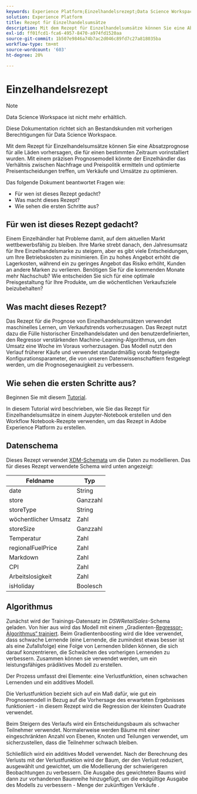```yaml
---
keywords: Experience Platform;Einzelhandelsrezept;Data Science Workspace;beliebte Themen;Rezepte;Rezept vorab erstellen
solution: Experience Platform
title: Rezept für Einzelhandelsumsätze
description: Mit dem Rezept für Einzelhandelsumsätze können Sie eine Absatzprognose für alle Läden vorhersagen, die für einen bestimmten Zeitraum vorinstalliert wurden. Mit einem präzisen Prognosemodell könnte der Einzelhändler das Verhältnis zwischen Nachfrage und Preispolitik ermitteln und optimierte Preisentscheidungen treffen, um Verkäufe und Umsätze zu optimieren.
exl-id: ff01fcd1-fca6-4957-8470-a974fd1520aa
source-git-commit: 1b507e9846a74b7ac2d046c89fd7c27a818035ba
workflow-type: tm+mt
source-wordcount: '603'
ht-degree: 20%

---
```


# Einzelhandelsrezept

>[!NOTE]
>
>Data Science Workspace ist nicht mehr erhältlich.
>
>Diese Dokumentation richtet sich an Bestandskunden mit vorherigen Berechtigungen für Data Science Workspace.

Mit dem Rezept für Einzelhandelsumsätze können Sie eine Absatzprognose für alle Läden vorhersagen, die für einen bestimmten Zeitraum vorinstalliert wurden. Mit einem präzisen Prognosemodell könnte der Einzelhändler das Verhältnis zwischen Nachfrage und Preispolitik ermitteln und optimierte Preisentscheidungen treffen, um Verkäufe und Umsätze zu optimieren.

Das folgende Dokument beantwortet Fragen wie:

* Für wen ist dieses Rezept gedacht?
* Was macht dieses Rezept?
* Wie sehen die ersten Schritte aus?

## Für wen ist dieses Rezept gedacht?

Einem Einzelhändler hat Probleme damit, auf dem aktuellen Markt wettbewerbsfähig zu bleiben. Ihre Marke strebt danach, den Jahresumsatz für Ihre Einzelhandelsmarke zu steigern, aber es gibt viele Entscheidungen, um Ihre Betriebskosten zu minimieren. Ein zu hohes Angebot erhöht die Lagerkosten, während ein zu geringes Angebot das Risiko erhöht, Kunden an andere Marken zu verlieren. Benötigen Sie für die kommenden Monate mehr Nachschub? Wie entscheiden Sie sich für eine optimale Preisgestaltung für Ihre Produkte, um die wöchentlichen Verkaufsziele beizubehalten?

## Was macht dieses Rezept?

Das Rezept für die Prognose von Einzelhandelsumsätzen verwendet maschinelles Lernen, um Verkaufstrends vorherzusagen. Das Rezept nutzt dazu die Fülle historischer Einzelhandelsdaten und den benutzerdefinierten, den Regressor verstärkenden Machine-Learning-Algorithmus, um den Umsatz eine Woche im Voraus vorherzusagen. Das Modell nutzt den Verlauf früherer Käufe und verwendet standardmäßig vorab festgelegte Konfigurationsparameter, die von unseren Datenwissenschaftlern festgelegt werden, um die Prognosegenauigkeit zu verbessern.

## Wie sehen die ersten Schritte aus?

Beginnen Sie mit diesem [Tutorial](../jupyterlab/create-a-model.md).

In diesem Tutorial wird beschrieben, wie Sie das Rezept für Einzelhandelsumsätze in einem Jupyter-Notebook erstellen und den Workflow Notebook-Rezepte verwenden, um das Rezept in Adobe Experience Platform zu erstellen.

## Datenschema

Dieses Rezept verwendet [XDM-Schemata](../../xdm/schema/field-dictionary.md) um die Daten zu modellieren. Das für dieses Rezept verwendete Schema wird unten angezeigt:

| Feldname | Typ |
| --- | --- |
| date | String |
| store | Ganzzahl |
| storeType | String |
| wöchentlicher Umsatz | Zahl |
| storeSize | Ganzzahl |
| Temperatur | Zahl |
| regionalFuelPrice | Zahl |
| Markdown | Zahl |
| CPI | Zahl |
| Arbeitslosigkeit | Zahl |
| isHoliday | Boolesch |


## Algorithmus

Zunächst wird der Trainings-Datensatz im *DSWRetailSales*-Schema geladen. Von hier aus wird das Modell mit einem „Gradienten-[&#x200B; Regressor-Algorithmus“ trainiert](https://scikit-learn.org/stable/modules/generated/sklearn.ensemble.GradientBoostingRegressor.html). Beim Gradientenboosting wird die Idee verwendet, dass schwache Lernende (eine Lernende, die zumindest etwas besser ist als eine Zufallsfolge) eine Folge von Lernenden bilden können, die sich darauf konzentrieren, die Schwächen des vorherigen Lernenden zu verbessern. Zusammen können sie verwendet werden, um ein leistungsfähiges prädiktives Modell zu erstellen.

Der Prozess umfasst drei Elemente: eine Verlustfunktion, einen schwachen Lernenden und ein additives Modell.

Die Verlustfunktion bezieht sich auf ein Maß dafür, wie gut ein Prognosemodell in Bezug auf die Vorhersage des erwarteten Ergebnisses funktioniert - in diesem Rezept wird die Regression der kleinsten Quadrate verwendet.

Beim Steigern des Verlaufs wird ein Entscheidungsbaum als schwacher Teilnehmer verwendet. Normalerweise werden Bäume mit einer eingeschränkten Anzahl von Ebenen, Knoten und Teilungen verwendet, um sicherzustellen, dass die Teilnehmer schwach bleiben.

Schließlich wird ein additives Modell verwendet. Nach der Berechnung des Verlusts mit der Verlustfunktion wird der Baum, der den Verlust reduziert, ausgewählt und gewichtet, um die Modellierung der schwierigeren Beobachtungen zu verbessern. Die Ausgabe des gewichteten Baums wird dann zur vorhandenen Baumreihe hinzugefügt, um die endgültige Ausgabe des Modells zu verbessern - Menge der zukünftigen Verkäufe .
